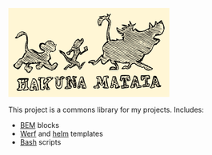 ![](https://raw.githubusercontent.com/zhdanov/hakunamatata/master/logo/logo-readme.png)

This project is a commons library for my projects. Includes:
- [BEM](https://en.bem.info/methodology/) blocks
- [Werf](https://werf.io/) and [helm](https://helm.sh/) templates
- [Bash](https://www.gnu.org/software/bash/) scripts

